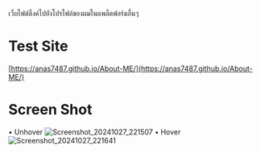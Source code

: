 เว็บไฟต์ลิ้งค์ไปยังโปรไฟล์ของผมในแพล็ตฟอร์มอื่นๆ

# Test Site
[https://anas7487.github.io/About-ME/](https://anas7487.github.io/About-ME/)

# Screen Shot
• Unhover
![Screenshot_20241027_221507](https://github.com/user-attachments/assets/859aa69f-3e68-46c2-8111-ea54223bde1b)
• Hover
![Screenshot_20241027_221641](https://github.com/user-attachments/assets/3bcde500-a998-4c89-bd48-20c034cb6c56)
